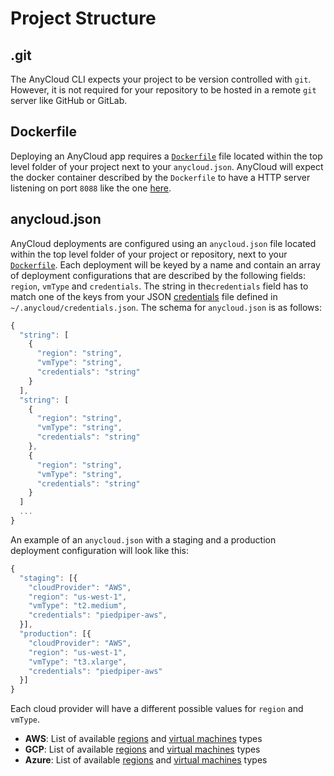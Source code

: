 # Project Structure

## .git

The AnyCloud CLI expects your project to be version controlled with `git`. However, it is not required for your repository to be hosted in a remote `git` server like GitHub or GitLab.

## Dockerfile

Deploying an AnyCloud app requires a [`Dockerfile`](https://docs.docker.com/engine/reference/builder/) file located within the top level folder of your project next to your `anycloud.json`. AnyCloud will expect the docker container described by the `Dockerfile` to have a HTTP server listening on port `8088` like the one [here](../tutorial.md#configure-your-project).

## anycloud.json

AnyCloud deployments are configured using an `anycloud.json` file located within the top level folder of your project or repository, next to your [`Dockerfile`](). Each deployment will be keyed by a name and contain an array of deployment configurations that are described by the following fields: `region`, `vmType` and `credentials`. The string in the`credentials` field has to match one of the keys from your JSON  [credentials](credentials.md) file defined in `~/.anycloud/credentials.json`. The schema for `anycloud.json` is as follows:

```javascript
{
  "string": [
    {
      "region": "string",
      "vmType": "string",
      "credentials": "string"
    }
  ],
  "string": [
    {
      "region": "string",
      "vmType": "string",
      "credentials": "string"
    },
    {
      "region": "string",
      "vmType": "string",
      "credentials": "string"
    }
  ]
  ...
}
```

An example of an `anycloud.json` with a staging and a production deployment configuration will look like this:

```javascript
{
  "staging": [{
    "cloudProvider": "AWS",
    "region": "us-west-1",
    "vmType": "t2.medium",
    "credentials": "piedpiper-aws",
  }],
  "production": [{
    "cloudProvider": "AWS",
    "region": "us-west-1",
    "vmType": "t3.xlarge",
    "credentials": "piedpiper-aws"
  }]
}
```



Each cloud provider will have a different possible values for `region` and `vmType`.

* **AWS**: List of available [regions](https://docs.aws.amazon.com/AWSEC2/latest/UserGuide/using-regions-availability-zones.html#concepts-available-regions) and [virtual machines](https://docs.aws.amazon.com/AWSEC2/latest/UserGuide/instance-types.html#AvailableInstanceTypes) types
* **GCP**: List of available [regions](https://cloud.google.com/compute/docs/regions-zones#available) and [virtual machines](https://cloud.google.com/compute/docs/machine-types) types
* **Azure**: List of available [regions](https://azure.microsoft.com/en-us/global-infrastructure/geographies/#geographies) and [virtual machines](https://docs.microsoft.com/en-us/azure/virtual-machines/sizes) types
